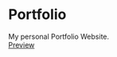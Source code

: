 # Portfolio
My personal Portfolio Website.
<br>
<a href="https://github.com/SIDDisCrazY/CodSoft_Calculator">Preview</a>
